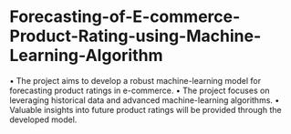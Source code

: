# Forecasting-of-E-commerce-Product-Rating-using-Machine-Learning-Algorithm

•	The project aims to develop a robust machine-learning model for forecasting product ratings in e-commerce.
•	The project focuses on leveraging historical data and advanced machine-learning algorithms.
•	Valuable insights into future product ratings will be provided through the developed model.
